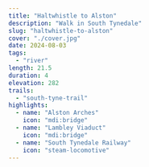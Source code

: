 ```yaml
---
title: "Haltwhistle to Alston"
description: "Walk in South Tynedale"
slug: "haltwhistle-to-alston"
cover: "./cover.jpg"
date: 2024-08-03
tags:
  - "river"
length: 21.5
duration: 4
elevation: 282
trails:
  - "south-tyne-trail"
highlights:
  - name: "Alston Arches"
    icon: "mdi:bridge"
  - name: "Lambley Viaduct"
    icon: "mdi:bridge"
  - name: "South Tynedale Railway"
    icon: "steam-locomotive"
---
```

